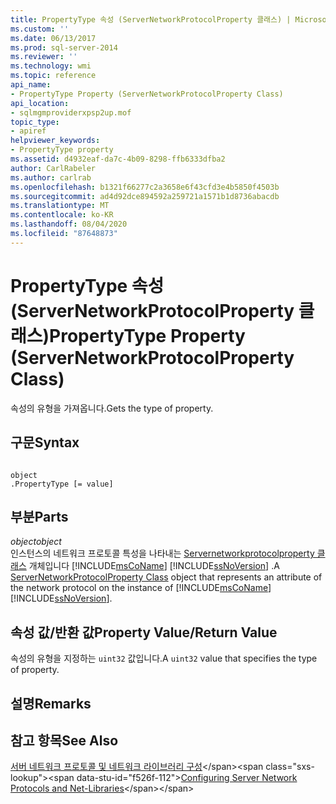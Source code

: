 ```yaml
---
title: PropertyType 속성 (ServerNetworkProtocolProperty 클래스) | Microsoft Docs
ms.custom: ''
ms.date: 06/13/2017
ms.prod: sql-server-2014
ms.reviewer: ''
ms.technology: wmi
ms.topic: reference
api_name:
- PropertyType Property (ServerNetworkProtocolProperty Class)
api_location:
- sqlmgmproviderxpsp2up.mof
topic_type:
- apiref
helpviewer_keywords:
- PropertyType property
ms.assetid: d4932eaf-da7c-4b09-8298-ffb6333dfba2
author: CarlRabeler
ms.author: carlrab
ms.openlocfilehash: b1321f66277c2a3658e6f43cfd3e4b5850f4503b
ms.sourcegitcommit: ad4d92dce894592a259721a1571b1d8736abacdb
ms.translationtype: MT
ms.contentlocale: ko-KR
ms.lasthandoff: 08/04/2020
ms.locfileid: "87648873"
---
```

# <a name="propertytype-property-servernetworkprotocolproperty-class"></a><span data-ttu-id="f526f-102">PropertyType 속성(ServerNetworkProtocolProperty 클래스)</span><span class="sxs-lookup"><span data-stu-id="f526f-102">PropertyType Property (ServerNetworkProtocolProperty Class)</span></span>
  <span data-ttu-id="f526f-103">속성의 유형을 가져옵니다.</span><span class="sxs-lookup"><span data-stu-id="f526f-103">Gets the type of property.</span></span>  
  
## <a name="syntax"></a><span data-ttu-id="f526f-104">구문</span><span class="sxs-lookup"><span data-stu-id="f526f-104">Syntax</span></span>  
  
```  
  
object  
.PropertyType [= value]  
```  
  
## <a name="parts"></a><span data-ttu-id="f526f-105">부분</span><span class="sxs-lookup"><span data-stu-id="f526f-105">Parts</span></span>  
 <span data-ttu-id="f526f-106">*object*</span><span class="sxs-lookup"><span data-stu-id="f526f-106">*object*</span></span>  
 <span data-ttu-id="f526f-107">인스턴스의 네트워크 프로토콜 특성을 나타내는 [Servernetworkprotocolproperty 클래스](servernetworkprotocolproperty-class.md) 개체입니다 [!INCLUDE[msCoName](../../../includes/msconame-md.md)] [!INCLUDE[ssNoVersion](../../../includes/ssnoversion-md.md)] .</span><span class="sxs-lookup"><span data-stu-id="f526f-107">A [ServerNetworkProtocolProperty Class](servernetworkprotocolproperty-class.md) object that represents an attribute of the network protocol on the instance of [!INCLUDE[msCoName](../../../includes/msconame-md.md)] [!INCLUDE[ssNoVersion](../../../includes/ssnoversion-md.md)].</span></span>  
  
## <a name="property-valuereturn-value"></a><span data-ttu-id="f526f-108">속성 값/반환 값</span><span class="sxs-lookup"><span data-stu-id="f526f-108">Property Value/Return Value</span></span>  
 <span data-ttu-id="f526f-109">속성의 유형을 지정하는 `uint32` 값입니다.</span><span class="sxs-lookup"><span data-stu-id="f526f-109">A `uint32` value that specifies the type of property.</span></span>  
  
## <a name="remarks"></a><span data-ttu-id="f526f-110">설명</span><span class="sxs-lookup"><span data-stu-id="f526f-110">Remarks</span></span>  
  
## <a name="see-also"></a><span data-ttu-id="f526f-111">참고 항목</span><span class="sxs-lookup"><span data-stu-id="f526f-111">See Also</span></span>  
 <span data-ttu-id="f526f-112">[서버 네트워크 프로토콜 및 네트워크 라이브러리 구성](https://msdn.microsoft.com/library/ms177485\(v=sql.100\).aspx)</span><span class="sxs-lookup"><span data-stu-id="f526f-112">[Configuring Server Network Protocols and Net-Libraries](https://msdn.microsoft.com/library/ms177485\(v=sql.100\).aspx)</span></span>  
  
  
